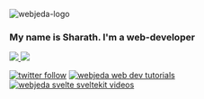 ![webjeda-logo](https://user-images.githubusercontent.com/8033084/134289622-857c4dc8-14c0-499f-9505-fc4b0d7bd4f5.png)

### My name is Sharath. I'm a web-developer

<!-- ![Sharath's github stats](https://github-readme-stats.vercel.app/api?username=sharu725&include_all_commits=true&count_private=true&show_icons=true&line_height=20&title_color=FFFFFF&icon_color=FFFFFF&text_color=FFFFFF&bg_color=00aa55) -->

<a href="https://github.com/sharu725/github-stats">
<!-- <img src="https://github.com/sharu725/github-stats/blob/master/generated/overview.svg#gh-dark-mode-only" /> -->
<img src="https://github-readme-stats.vercel.app/api?username=sharu725&include_all_commits=true&count_private=true&show_icons=true&line_height=27&title_color=FFFFFF&icon_color=FFFFFF&text_color=FFFFFF&bg_color=00aa55" />
<img src="https://github.com/sharu725/github-stats/blob/master/generated/languages.svg#gh-dark-mode-only" />
<!-- <img src="https://github.com/sharu725/github-stats/blob/master/generated/overview.svg#gh-light-mode-only" />
<img src="https://github.com/sharu725/github-stats/blob/master/generated/languages.svg#gh-light-mode-only" /> -->
</a>

[![twitter follow](https://img.shields.io/badge/twitter-follow-blue?logo=twitter&style=for-the-badge)](https://twitter.com/webjeda)
[![webjeda web dev tutorials](https://img.shields.io/badge/visit-webejda.com-blue?logo=svelte&style=for-the-badge)](https://webjeda.com)
[![webjeda svelte sveltekit videos](https://img.shields.io/badge/watch-videos-blue?logo=youtube&style=for-the-badge)](https://www.youtube.com/webjeda)

